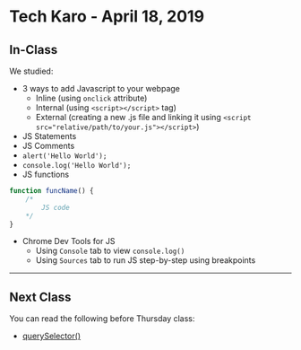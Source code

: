 # Tech Karo - April 18, 2019

## In-Class

We studied:

- 3 ways to add Javascript to your webpage
  - Inline (using `onclick` attribute)
  - Internal (using `<script></script>` tag)
  - External (creating a new .js file and linking it using `<script src="relative/path/to/your.js"></script>`)
- JS Statements
- JS Comments
- `alert('Hello World');`
- `console.log('Hello World');`
- JS functions
``` js
function funcName() {
    /*
        JS code
    */
}
```
- Chrome Dev Tools for JS
    - Using `Console` tab to view `console.log()`
    - Using `Sources` tab to run JS step-by-step using breakpoints

---

## Next Class
You can read the following before Thursday class:
- [querySelector()](https://www.w3schools.com/jsref/met_document_queryselector.asp)